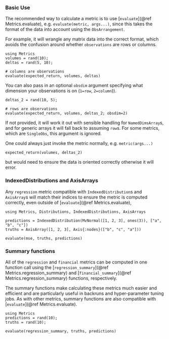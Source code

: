 ### Basic Use

The recommended way to calculate a metric is to use [`evaluate`](@ref Metrics.evaluate), e.g. `evaluate(metric, args...)`, since this takes the format of the data into account using the `ObsArrangement`.

For example, it will wrangle any matrix data into the correct format, which avoids the confusion around whether `observations` are rows or columns.

```@example evaluate
using Metrics
volumes = rand(10);
deltas = rand(5, 10);

# columns are observations
evaluate(expected_return, volumes, deltas)
```

You can also pass in an optional `obsdim` argument specifying what dimension your observations is on (`1=row`, `2=column`)).

```@example evaluate
deltas_2 = rand(10, 5);

# rows are observations
evaluate(expected_return, volumes, deltas_2; obsdim=2)
```

If not provided, it will work it out with sensible handling for `NamedDimsArray`s, and for generic arrays it will fall back to assuming `row`s.
For some metrics, which are `SingleObs`, this argument is ignored.

One could always just invoke the metric normally, e.g. `metric(args...)`

```@example evaluate
expected_return(volumes, deltas_2)
```

but would need to ensure the data is oriented correctly otherwise it will error.


### IndexedDistributions and AxisArrays

Any `regression` metric compatible with `IndexedDistribution`s and `AxisArray`s will match their indices to ensure the metric is computed correctly, even outside of [`evaluate`](@ref Metrics.evaluate),

```@example
using Metrics, Distributions, IndexedDistributions, AxisArrays

predictions = IndexedDistribution(MvNormal([1, 2, 3], ones(3)), ["a", "b", "c"])
truths = AxisArray([1, 2, 3], Axis{:nodes}(["b", "c", "a"]))

evaluate(mse, truths, predictions)
```

### Summary functions

All of the `regression` and `financial` metrics can be computed in one function call using the [`regression_summary`](@ref Metrics.regression_summary) and [`financial_summary`](@ref Metrics.regression_summary) functions, respectively.

The summary functions make calculating these metrics much easier and efficient and are particularly useful in backruns and hyper-parameter tuning jobs.
As with other metrics, summary functions are also compatible with [`evaluate`](@ref Metrics.evaluate).

```@example summary
using Metrics
predictions = rand(10);
truths = rand(10);

evaluate(regression_summary, truths, predictions)
```
